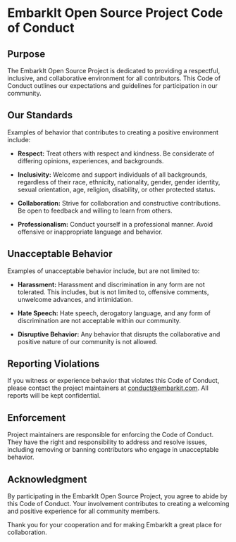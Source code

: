 # EmbarkIt Open Source Project Code of Conduct

## Purpose

The EmbarkIt Open Source Project is dedicated to providing a respectful, inclusive, and collaborative environment for all contributors. This Code of Conduct outlines our expectations and guidelines for participation in our community.

## Our Standards

Examples of behavior that contributes to creating a positive environment include:

- **Respect:** Treat others with respect and kindness. Be considerate of differing opinions, experiences, and backgrounds.

- **Inclusivity:** Welcome and support individuals of all backgrounds, regardless of their race, ethnicity, nationality, gender, gender identity, sexual orientation, age, religion, disability, or other protected status.

- **Collaboration:** Strive for collaboration and constructive contributions. Be open to feedback and willing to learn from others.

- **Professionalism:** Conduct yourself in a professional manner. Avoid offensive or inappropriate language and behavior.

## Unacceptable Behavior

Examples of unacceptable behavior include, but are not limited to:

- **Harassment:** Harassment and discrimination in any form are not tolerated. This includes, but is not limited to, offensive comments, unwelcome advances, and intimidation.

- **Hate Speech:** Hate speech, derogatory language, and any form of discrimination are not acceptable within our community.

- **Disruptive Behavior:** Any behavior that disrupts the collaborative and positive nature of our community is not allowed.

## Reporting Violations

If you witness or experience behavior that violates this Code of Conduct, please contact the project maintainers at [conduct@embarkit.com](mailto:conduct@embarkit.org). All reports will be kept confidential.

## Enforcement

Project maintainers are responsible for enforcing the Code of Conduct. They have the right and responsibility to address and resolve issues, including removing or banning contributors who engage in unacceptable behavior.

## Acknowledgment

By participating in the EmbarkIt Open Source Project, you agree to abide by this Code of Conduct. Your involvement contributes to creating a welcoming and positive experience for all community members.

Thank you for your cooperation and for making EmbarkIt a great place for collaboration.
